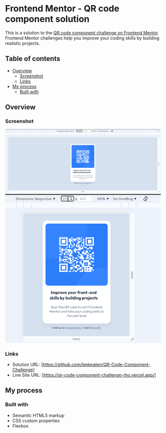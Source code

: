 # Frontend Mentor - QR code component solution

This is a solution to the [QR code component challenge on Frontend Mentor](https://www.frontendmentor.io/challenges/qr-code-component-iux_sIO_H). Frontend Mentor challenges help you improve your coding skills by building realistic projects. 

## Table of contents

- [Overview](#overview)
  - [Screenshot](#screenshot)
  - [Links](#links)
- [My process](#my-process)
  - [Built with](#built-with)

## Overview

### Screenshot

![](./Desktop.png)
![](./Mobile.png)

### Links

- Solution URL: [https://github.com/leekeaten/QR-Code-Component-Challenge]
- Live Site URL: [https://qr-code-component-challenge-rho.vercel.app/]

## My process

### Built with

- Semantic HTML5 markup
- CSS custom properties
- Flexbox
